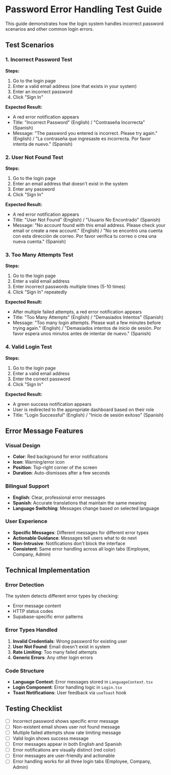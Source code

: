 # Password Error Handling Test Guide

This guide demonstrates how the login system handles incorrect password scenarios and other common login errors.

## Test Scenarios

### 1. Incorrect Password Test

**Steps:**
1. Go to the login page
2. Enter a valid email address (one that exists in your system)
3. Enter an incorrect password
4. Click "Sign In"

**Expected Result:**
- A red error notification appears
- Title: "Incorrect Password" (English) / "Contraseña Incorrecta" (Spanish)
- Message: "The password you entered is incorrect. Please try again." (English) / "La contraseña que ingresaste es incorrecta. Por favor intenta de nuevo." (Spanish)

### 2. User Not Found Test

**Steps:**
1. Go to the login page
2. Enter an email address that doesn't exist in the system
3. Enter any password
4. Click "Sign In"

**Expected Result:**
- A red error notification appears
- Title: "User Not Found" (English) / "Usuario No Encontrado" (Spanish)
- Message: "No account found with this email address. Please check your email or create a new account." (English) / "No se encontró una cuenta con esta dirección de correo. Por favor verifica tu correo o crea una nueva cuenta." (Spanish)

### 3. Too Many Attempts Test

**Steps:**
1. Go to the login page
2. Enter a valid email address
3. Enter incorrect passwords multiple times (5-10 times)
4. Click "Sign In" repeatedly

**Expected Result:**
- After multiple failed attempts, a red error notification appears
- Title: "Too Many Attempts" (English) / "Demasiados Intentos" (Spanish)
- Message: "Too many login attempts. Please wait a few minutes before trying again." (English) / "Demasiados intentos de inicio de sesión. Por favor espera unos minutos antes de intentar de nuevo." (Spanish)

### 4. Valid Login Test

**Steps:**
1. Go to the login page
2. Enter a valid email address
3. Enter the correct password
4. Click "Sign In"

**Expected Result:**
- A green success notification appears
- User is redirected to the appropriate dashboard based on their role
- Title: "Login Successful" (English) / "Inicio de sesión exitoso" (Spanish)

## Error Message Features

### Visual Design
- **Color**: Red background for error notifications
- **Icon**: Warning/error icon
- **Position**: Top-right corner of the screen
- **Duration**: Auto-dismisses after a few seconds

### Bilingual Support
- **English**: Clear, professional error messages
- **Spanish**: Accurate translations that maintain the same meaning
- **Language Switching**: Messages change based on selected language

### User Experience
- **Specific Messages**: Different messages for different error types
- **Actionable Guidance**: Messages tell users what to do next
- **Non-Intrusive**: Notifications don't block the interface
- **Consistent**: Same error handling across all login tabs (Employee, Company, Admin)

## Technical Implementation

### Error Detection
The system detects different error types by checking:
- Error message content
- HTTP status codes
- Supabase-specific error patterns

### Error Types Handled
1. **Invalid Credentials**: Wrong password for existing user
2. **User Not Found**: Email doesn't exist in system
3. **Rate Limiting**: Too many failed attempts
4. **Generic Errors**: Any other login errors

### Code Structure
- **Language Context**: Error messages stored in `LanguageContext.tsx`
- **Login Component**: Error handling logic in `Login.tsx`
- **Toast Notifications**: User feedback via `useToast` hook

## Testing Checklist

- [ ] Incorrect password shows specific error message
- [ ] Non-existent email shows user not found message
- [ ] Multiple failed attempts show rate limiting message
- [ ] Valid login shows success message
- [ ] Error messages appear in both English and Spanish
- [ ] Error notifications are visually distinct (red color)
- [ ] Error messages are user-friendly and actionable
- [ ] Error handling works for all three login tabs (Employee, Company, Admin)
